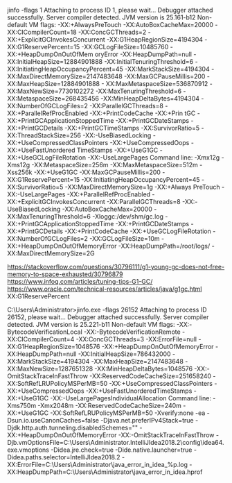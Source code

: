 jinfo -flags 1
Attaching to process ID 1, please wait...
Debugger attached successfully.
Server compiler detected.
JVM version is 25.161-b12
Non-default VM flags: -XX:+AlwaysPreTouch -XX:AutoBoxCacheMax=20000 -XX:CICompilerCount=18 -XX:ConcGCThreads=2 -XX:+ExplicitGCInvokesConcurrent -XX:G1HeapRegionSize=4194304 -XX:G1ReservePercent=15 -XX:GCLogFileSize=10485760 -XX:+HeapDumpOnOutOfMem
oryError -XX:HeapDumpPath=null -XX:InitialHeapSize=12884901888 -XX:InitialTenuringThreshold=6 -XX:InitiatingHeapOccupancyPercent=45 -XX:MarkStackSize=4194304 -XX:MaxDirectMemorySize=2147483648 -XX:MaxGCPauseMillis=200 -XX:MaxHeapSize=12884901888 -
XX:MaxMetaspaceSize=536870912 -XX:MaxNewSize=7730102272 -XX:MaxTenuringThreshold=6 -XX:MetaspaceSize=268435456 -XX:MinHeapDeltaBytes=4194304 -XX:NumberOfGCLogFiles=2 -XX:ParallelGCThreads=8 -XX:+ParallelRefProcEnabled -XX:+PrintCodeCache -XX:+Prin
tGC -XX:+PrintGCApplicationStoppedTime -XX:+PrintGCDateStamps -XX:+PrintGCDetails -XX:+PrintGCTimeStamps -XX:SurvivorRatio=5 -XX:ThreadStackSize=256 -XX:-UseBiasedLocking -XX:+UseCompressedClassPointers -XX:+UseCompressedOops -XX:+UseFastUnordered
TimeStamps -XX:+UseG1GC -XX:+UseGCLogFileRotation -XX:-UseLargePages 
Command line:  -Xmx12g -Xms12g -XX:MetaspaceSize=256m -XX:MaxMetaspaceSize=512m -Xss256k -XX:+UseG1GC -XX:MaxGCPauseMillis=200 -XX:G1ReservePercent=15 -XX:InitiatingHeapOccupancyPercent=45 -XX:SurvivorRatio=5 -XX:MaxDirectMemorySize=1g -XX:+Always
PreTouch -XX:-UseLargePages -XX:+ParallelRefProcEnabled -XX:+ExplicitGCInvokesConcurrent -XX:ParallelGCThreads=8 -XX:-UseBiasedLocking -XX:AutoBoxCacheMax=20000 -XX:MaxTenuringThreshold=6 -Xloggc:/dev/shm/gc.log -XX:+PrintGCApplicationStoppedTime 
-XX:+PrintGCDateStamps -XX:+PrintGCDetails -XX:+PrintCodeCache -XX:+UseGCLogFileRotation -XX:NumberOfGCLogFiles=2 -XX:GCLogFileSize=10m -XX:+HeapDumpOnOutOfMemoryError -XX:HeapDumpPath=/root/logs/ -XX:MaxDirectMemorySize=2G


https://stackoverflow.com/questions/30796111/g1-young-gc-does-not-free-memory-to-space-exhausted/30796879
https://www.infoq.com/articles/tuning-tips-G1-GC/
https://www.oracle.com/technical-resources/articles/java/g1gc.html
XX:G1ReservePercent


C:\Users\Administrator>jinfo.exe -flags 26152
Attaching to process ID 26152, please wait...
Debugger attached successfully.
Server compiler detected.
JVM version is 25.221-b11
Non-default VM flags: -XX:-BytecodeVerificationLocal -XX:-BytecodeVerificationRemote -XX:CICompilerCount=4 -XX:ConcGCThreads=3 -XX:ErrorFile=null -XX:G1HeapRegionSize=1048576 -XX:+HeapDumpOnOutOfMemoryError -XX:HeapDumpPath=null -XX:InitialHeapSize=786432000 -XX:MarkStackSize=4194304 -XX:MaxHeapSize=2147483648 -XX:MaxNewSize=1287651328 -XX:MinHeapDeltaBytes=1048576 -XX:-OmitStackTraceInFastThrow -XX:ReservedCodeCacheSize=251658240 -XX:SoftRefLRUPolicyMSPerMB=50 -XX:+UseCompressedClassPointers -XX:+UseCompressedOops -XX:+UseFastUnorderedTimeStamps -XX:+UseG1GC -XX:-UseLargePagesIndividualAllocation
Command line:  -Xms750m -Xmx2048m -XX:ReservedCodeCacheSize=240m -XX:+UseG1GC -XX:SoftRefLRUPolicyMSPerMB=50 -Xverify:none -ea -Dsun.io.useCanonCaches=false -Djava.net.preferIPv4Stack=true -Djdk.http.auth.tunneling.disabledSchemes="" -XX:+HeapDumpOnOutOfMemoryError -XX:-OmitStackTraceInFastThrow -Djb.vmOptionsFile=C:\Users\Administrator\.IntelliJIdea2018.2\config\idea64.exe.vmoptions -Didea.jre.check=true -Dide.native.launcher=true -Didea.paths.selector=IntelliJIdea2018.2 -XX:ErrorFile=C:\Users\Administrator\java_error_in_idea_%p.log -XX:HeapDumpPath=C:\Users\Administrator\java_error_in_idea.hprof